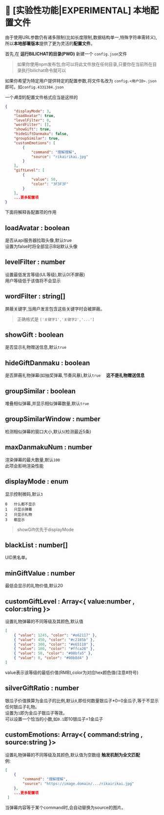 # 🔬 **[实验性功能|EXPERIMENTAL]** 本地配置文件

由于使用URL参数仍有诸多限制(比如长度限制,数据结构单一,特殊字符串需转义),所以**本地部署版本**提供了更为灵活的**配置文件**。

首先,在 **运行BILICHAT的目录(PWD)** 新建一个 `config.json`文件  
> 如果你使用npm发布包,你可以将此文件放在任何目录,只要你在当前所在目录执行bilichat命令就可以

如果你希望为特定用户提供特定的配置参数,将文件名改为 `config.<用户ID>.json`即可。如`config.4331384.json`

一个*典型*的配置文件格式应当是这样的
```json
{
    "displayMode": 3,
    "loadAvatar": true,
    "levelFilter": 0,
    "wordFilter": [],
    "showGift": true,
    "hideGiftDanmaku": false,
    "groupSimilar": true,
    "customEmotions": [
        {
            "command": "理解理解",
            "source": "rikairikai.jpg"
        }
    ],
    "giftLevel": [
        {
            "value": 50,
            "color": "3F3F3F"
        }
    ],
    ...更多配置项
}
```
下面将解释各配置项的作用

## loadAvatar : boolean
是否从api服务器拉取头像,默认true  
设置为false时将全部显示B站默认头像

## levelFilter : number
设置最低发言等级(UL等级),默认0(不屏蔽)  
用户等级低于该值将不会显示

## wordFilter : string[]
屏蔽关键字,当用户发言包含这些关键字时会被屏蔽。
> 正确格式是 `['关键字1','关键字2','...']`

## showGift : boolean
是否显示礼物赠送信息,默认`true`

## hideGiftDanmaku : boolean
是否屏蔽礼物弹幕(如抽奖弹幕,节奏风暴),默认`true  `
**这不是礼物赠送信息**

## groupSimilar : boolean
堆叠相似弹幕,并显示相似弹幕数量,默认`true`

## groupSimilarWindow : number
检测相似弹幕的窗口大小,默认`5`(检测最近5条)

## maxDanmakuNum : number
渲染弹幕的最大数量,默认`100`  
此项会影响渲染性能

## displayMode : enum
显示控制微码,默认`3`  
```
0   什么都不显示
1   只显示弹幕
2   只显示礼物
3   都显示
```
> showGift优先于displayMode

## blackList : number[]
UID黑名单。

## minGiftValue : number
最低会显示的礼物价值,默认20

## customGiftLevel : Array<{ value:number , color:string }>
设置礼物弹幕的不同等级及其颜色,默认值
```json
[
    { "value": 1245, "color": "#e62117" },
    { "value": 450, "color": "#c2185b" },
    { "value": 300, "color": "#e65110" },
    { "value": 100, "color": "#ffca28" },
    { "value": 50, "color": "#00bfa5" },
    { "value": 0, "color": "#00b8d4" }
]
```
value表示该等级的最低价值(RMB),color为对应hex颜色值(注意#符号)

## silverGiftRatio : number
银瓜子价值换算为金瓜子的比例,默认`0`,即任何数量银瓜子*0=0金瓜子,等于不显示任何银瓜子礼物。  
设置为`1`即为金瓜子银瓜子等效。  
可以设置一个恰当的小数,如`0.1`即10银瓜子=1金瓜子

## customEmotions: Array<{ command:string , source:string }>
设置礼物弹幕的不同等级及其颜色,默认值为空数组
**触发机制为全文匹配**  
例:
```json
[
    {
        "command": "理解理解",
        "source": "https://image.domain/.../rikairikai.jpg"
    },
    ...更多配置项
 ]
```
当弹幕内容等于某个command时,会自动替换为source的图片。